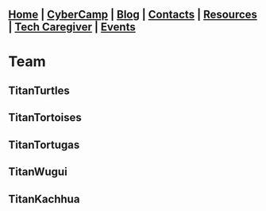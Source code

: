 ## [Home](./index.html) | [CyberCamp](./cybercamp.html) | [Blog](./blog.html) | [Contacts](./contacts.html) | [Resources](./resources.html) | [Tech Caregiver](./techcg.html) | [Events](./events.html)

# Team

## TitanTurtles

## TitanTortoises

## TitanTortugas

## TitanWugui

## TitanKachhua

